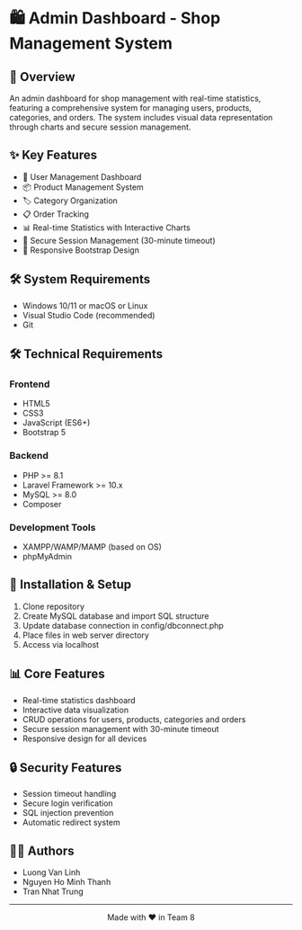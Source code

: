 # 🛍️ Admin Dashboard - Shop Management System

## 📝 Overview

An admin dashboard for shop management with real-time statistics, featuring a comprehensive system for managing users, products, categories, and orders. The system includes visual data representation through charts and secure session management.

## ✨ Key Features

- 👥 User Management Dashboard
- 📦 Product Management System
- 🏷️ Category Organization
- 📋 Order Tracking
- 📊 Real-time Statistics with Interactive Charts
- 🔐 Secure Session Management (30-minute timeout)
- 📱 Responsive Bootstrap Design

## 🛠 System Requirements

- Windows 10/11 or macOS or Linux
- Visual Studio Code (recommended)
- Git

## 🛠️ Technical Requirements

### Frontend

- HTML5
- CSS3
- JavaScript (ES6+)
- Bootstrap 5

### Backend

- PHP >= 8.1
- Laravel Framework >= 10.x
- MySQL >= 8.0
- Composer

### Development Tools

- XAMPP/WAMP/MAMP (based on OS)
- phpMyAdmin

## 🔧 Installation & Setup

1. Clone repository
2. Create MySQL database and import SQL structure
3. Update database connection in config/dbconnect.php
4. Place files in web server directory
5. Access via localhost

## 📊 Core Features

- Real-time statistics dashboard
- Interactive data visualization
- CRUD operations for users, products, categories and orders
- Secure session management with 30-minute timeout
- Responsive design for all devices

## 🔒 Security Features

- Session timeout handling
- Secure login verification
- SQL injection prevention
- Automatic redirect system

## 👨‍💻 Authors

- Luong Van Linh
- Nguyen Ho Minh Thanh
- Tran Nhat Trung

---

<p align="center">Made with ❤️ in Team 8</p>
